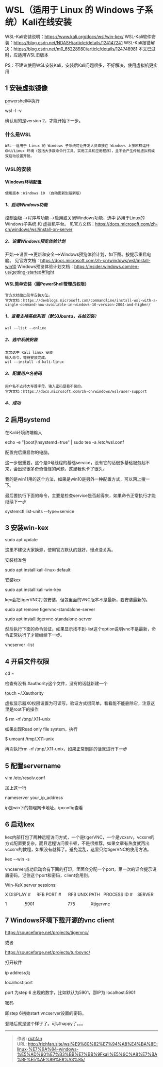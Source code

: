 # WSL（适用于 Linux 的 Windows 子系统）Kali在线安装


WSL-Kali安装说明：https://www.kali.org/docs/wsl/win-kex/
WSL-Kali软件安装：https://blog.csdn.net/NDASH/article/details/124147241
WSL-Kali报错解决：https://blog.csdn.net/m0_65228980/article/details/124748981
本文已过时，应适用WSL旧版本

PS：不建议使用WSL安装Kali，安装后Kali问题很多，不好解决，使用虚拟机更实用

## 1 安装虚拟镜像

powershell中执行

wsl -l -v

确认用的是version 2，才能开始下一步。

### 什么是WSL

```
WSL——适用于 Linux 的 Windows 子系统可让开发人员直接在 Windows 上按原样运行 GNU/Linux 环境（包括大多数命令行工具、实用工具和应用程序），且不会产生传统虚拟机或双启动设置开销。
```

### WSL的安装

#### Windows环境配置

```
使用版本：Windows 10 （自动更新到最新版） 
```

##### 1、启用Windows功能
控制面板–>程序与功能–>启用或关闭Windows功能，选中 适用于Linux的Windows子系统 和 虚拟机平台。
见官方文档：https://docs.microsoft.com/zh-cn/windows/wsl/install-on-server


##### 2、设置Windows预览体验计划
开始–>设置–>更新和安全–>Windows预览体验计划，如下图。按提示重启电脑。
见官方文档：https://docs.microsoft.com/zh-cn/windows/wsl/install-win10
Windows预览体验计划文档：https://insider.windows.com/en-us/getting-started#flight


#### WSL简单安装（需PowerShell管理员权限）

```
官方文档给出简单安装方法。
官方文档：https://devblogs.microsoft.com/commandline/install-wsl-with-a-single-command-now-available-in-windows-10-version-2004-and-higher/
```

##### 1、查看支持系统列表（默认Ubuntu，在线安装）

```
wsl --list --online
```

##### 2、选中系统安装

```
本文选中 Kali linux 安装
输入命令，等待安装完成。
wsl --install -d kali-linux
```

##### 3、配置用户名密码
```
用户名不支持大写首字母，输入密码是看不见的。
官方文档：https://docs.microsoft.com/zh-cn/windows/wsl/user-support
```

##### 4、成功

## 2 启用systemd

在Kali环境终端输入

echo -e "[boot]\nsystemd=true" | sudo tee -a /etc/wsl.conf

配置完后重启你的电脑。

这一步很重要，这个是0号线程的基础service，没有它的话很多基础服务起不来，会出现很多奇奇怪怪的问题，这里我也卡了很久。

我的是win11用的这个方法，如果是win10是另外一种配置方式，可以网上搜一下。

最后要执行下面的命令，主要是检查service是否起得来，如果命令正常执行才能继续下一步

systemctl list-units --type=service

## 3 安装win-kex
sudo apt update

这里不建议大家换源，使用官方默认的就好，慢点没关系。

安装标准包

sudo apt install kali-linux-default

安装kex

sudo apt install kali-win-kex

kex会把tigerVNC打包安装，但包里面的VNC版本不是最新，要安装最新的。

sudo apt remove tigervnc-standalone-server

sudo apt install tigervnc-standalone-server

然后执行下面的命令验证，如果显示找不到-list这个option说明vnc不是最新，命令正常执行了才能继续下一步。

vncserver -list

## 4 开启文件权限

cd ~

检查有没有.Xauthority这个文件，没有的话就新建一个

touch ~/.Xauthority

虚拟显示器X0权限设置为可读写，验证方式很简单，看看能不能删除它，注意这里是root下的操作

$ rm -rf /tmp/.X11-unix

如果出现Read only file system，执行

$ umount /tmp/.X11-unix

再次执行rm -rf /tmp/.X11-unix，如果正常删除的话就进行下一步

## 5 配置servername
vim /etc/resolv.conf

加上这一行

nameserver your_ip_address

ip是win下的物理网卡地址，ipconfig查看

## 6 启动kex
kex内部打包了两种远程访问方式，一个是tigerVNC，一个是vcxsrv，vcxsrv的方式配置要复杂，而且远程访问很卡顿，不是很推荐，如果文章有热度就再出vcxsrv的教程，如果没有就算了。避免混乱，这里只给tigerVNC的使用方法。

kex --win -s

vncserver成功启动会有下面的打印，里面会分配一个port，第一次的话会提示设置密码，记住这个port和密码，client会用到。

Win-KeX server sessions:

X DISPLAY #     RFB PORT #      RFB UNIX PATH   PROCESS ID #    SERVER

1               5901                            775             Xtigervnc

## 7 Windows环境下载开源的vnc client
https://sourceforge.net/projects/tigervnc/

或者

https://sourceforge.net/projects/turbovnc/

打开软件

ip address为

localhost:port

port 为step 6 出现的数字，比如默认为5901，那IP为 localhost:5901

密码

即step 6初始start vncserver设置的密码。

登陆后就是这个样子了。可以happy了。。。

---

> 作者: [richfan](https://richfan.site/)  
> URL: http://richfan.site/wsl%E9%80%82%E7%94%A8%E4%BA%8E-linux-%E7%9A%84-windows-%E5%AD%90%E7%B3%BB%E7%BB%9Fkali%E5%9C%A8%E7%BA%BF%E5%AE%89%E8%A3%85/  

